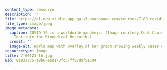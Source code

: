 ```yaml
---
content_type: resource
description: ''
file: https://ol-ocw-studio-app-qa.s3.amazonaws.com/courses/7-00-covid-19-sars-cov-2-and-the-pandemic-fall-2021/8e833775a8b6ebd13fc3ff87d9f51504_7-00f21-th.jpg
file_type: image/jpeg
image_metadata:
  caption: COVID-19 is a worldwide pandemic. (Image courtesy Ceal Capistrano, Whitehead
    Institute for Biomedical Research.)
  credit: ''
  image-alt: World map with overlay of bar graph showing weekly cases of COVID-19
resourcetype: Image
title: 7-00f21-th.jpg
uid: 8e833775-a8b6-ebd1-3fc3-ff87d9f51504
---
```

